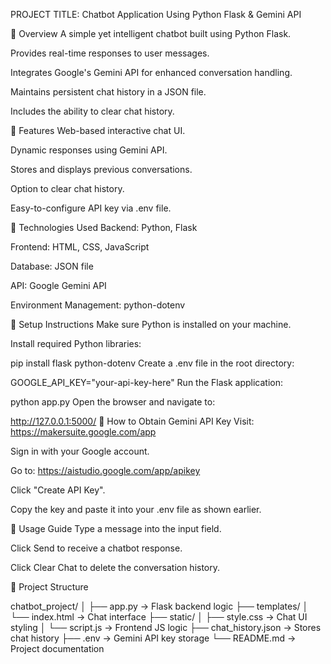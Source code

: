 PROJECT TITLE: Chatbot Application Using Python Flask & Gemini API

🔹 Overview
A simple yet intelligent chatbot built using Python Flask.

Provides real-time responses to user messages.

Integrates Google's Gemini API for enhanced conversation handling.

Maintains persistent chat history in a JSON file.

Includes the ability to clear chat history.

🔹 Features
Web-based interactive chat UI.

Dynamic responses using Gemini API.

Stores and displays previous conversations.

Option to clear chat history.

Easy-to-configure API key via .env file.

🔹 Technologies Used
Backend: Python, Flask

Frontend: HTML, CSS, JavaScript

Database: JSON file

API: Google Gemini API

Environment Management: python-dotenv

🔹 Setup Instructions
Make sure Python is installed on your machine.

Install required Python libraries:


pip install flask python-dotenv
Create a .env file in the root directory:


GOOGLE_API_KEY="your-api-key-here"
Run the Flask application:


python app.py
Open the browser and navigate to:


http://127.0.0.1:5000/
🔹 How to Obtain Gemini API Key
Visit: https://makersuite.google.com/app

Sign in with your Google account.

Go to: https://aistudio.google.com/app/apikey

Click "Create API Key".

Copy the key and paste it into your .env file as shown earlier.

🔹 Usage Guide
Type a message into the input field.

Click Send to receive a chatbot response.

Click Clear Chat to delete the conversation history.

🔹 Project Structure

chatbot_project/
│
├── app.py                → Flask backend logic
├── templates/
│   └── index.html        → Chat interface
├── static/
│   ├── style.css         → Chat UI styling
│   └── script.js         → Frontend JS logic
├── chat_history.json     → Stores chat history
├── .env                  → Gemini API key storage
└── README.md             → Project documentation
